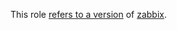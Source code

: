 This role [refers to a version](https://github.com/robertdebock/ansible-role-zabbix/blob/master/defaults/main.yml) of [zabbix](https://www.zabbix.com/download).
